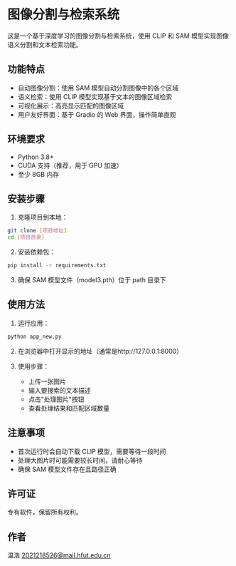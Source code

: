 # 图像分割与检索系统

这是一个基于深度学习的图像分割与检索系统，使用 CLIP 和 SAM 模型实现图像语义分割和文本检索功能。

## 功能特点

- 自动图像分割：使用 SAM 模型自动分割图像中的各个区域
- 语义检索：使用 CLIP 模型实现基于文本的图像区域检索
- 可视化展示：高亮显示匹配的图像区域
- 用户友好界面：基于 Gradio 的 Web 界面，操作简单直观

## 环境要求

- Python 3.8+
- CUDA 支持（推荐，用于 GPU 加速）
- 至少 8GB 内存

## 安装步骤

1. 克隆项目到本地：

```bash
git clone [项目地址]
cd [项目目录]
```

2. 安装依赖包：

```bash
pip install -r requirements.txt
```

3. 确保 SAM 模型文件（model3.pth）位于 path 目录下

## 使用方法

1. 运行应用：

```bash
python app_new.py
```

2. 在浏览器中打开显示的地址（通常是http://127.0.0.1:8000）

3. 使用步骤：
   - 上传一张图片
   - 输入要搜索的文本描述
   - 点击"处理图片"按钮
   - 查看处理结果和匹配区域数量

## 注意事项

- 首次运行时会自动下载 CLIP 模型，需要等待一段时间
- 处理大图片时可能需要较长时间，请耐心等待
- 确保 SAM 模型文件存在且路径正确

## 许可证

专有软件，保留所有权利。

## 作者

温浩 <2021218526@mail.hfut.edu.cn>
